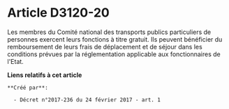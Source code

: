 # Article D3120-20

Les membres du Comité national des transports publics particuliers de personnes exercent leurs fonctions à titre gratuit. Ils
peuvent bénéficier du remboursement de leurs frais de déplacement et de séjour dans les conditions prévues par la
réglementation applicable aux fonctionnaires de l'Etat.

**Liens relatifs à cet article**

	**Créé par**:

	  - Décret n°2017-236 du 24 février 2017 - art. 1
